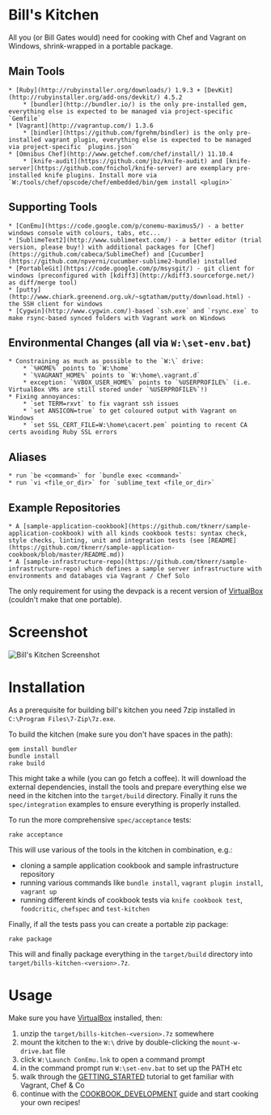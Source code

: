 
# Bill's Kitchen

All you (or Bill Gates would) need for cooking with Chef and Vagrant on Windows, shrink-wrapped in a portable package.


## Main Tools

	* [Ruby](http://rubyinstaller.org/downloads/) 1.9.3 + [DevKit](http://rubyinstaller.org/add-ons/devkit/) 4.5.2
		* [bundler](http://bundler.io/) is the only pre-installed gem, everything else is expected to be managed via project-specific `Gemfile`
 	* [Vagrant](http://vagrantup.com/) 1.3.6
 		* [bindler](https://github.com/fgrehm/bindler) is the only pre-installed vagrant plugin, everything else is expected to be managed via project-specific `plugins.json`
 	* [Omnibus Chef](http://www.getchef.com/chef/install/) 11.10.4
 		* [knife-audit](https://github.com/jbz/knife-audit) and [knife-server](https://github.com/fnichol/knife-server) are exemplary pre-installed knife plugins. Install more via `W:/tools/chef/opscode/chef/embedded/bin/gem install <plugin>`

## Supporting Tools

 	* [ConEmu](https://code.google.com/p/conemu-maximus5/) - a better windows console with colours, tabs, etc...
 	* [SublimeText2](http://www.sublimetext.com/) - a better editor (trial version, please buy!) with additional packages for [Chef](https://github.com/cabeca/SublimeChef) and [Cucumber](https://github.com/npverni/cucumber-sublime2-bundle) installed
 	* [PortableGit](https://code.google.com/p/msysgit/) - git client for windows (preconfigured with [kdiff3](http://kdiff3.sourceforge.net/) as diff/merge tool)
 	* [putty](http://www.chiark.greenend.org.uk/~sgtatham/putty/download.html) - the SSH client for windows
 	* [Cygwin](http://www.cygwin.com/)-based `ssh.exe` and `rsync.exe` to make rsync-based synced folders with Vagrant work on Windows

## Environmental Changes (all via `W:\set-env.bat`)

 	* Constraining as much as possible to the `W:\` drive:
 		* `%HOME%` points to `W:\home`
 		* `%VAGRANT_HOME%` points to `W:\home\.vagrant.d`
 		* exception: `%VBOX_USER_HOME%` points to `%USERPROFILE%` (i.e. VirtualBox VMs are still stored under `%USERPROFILE%`!)
 	* Fixing annoyances:
 		* `set TERM=rxvt` to fix vagrant ssh issues
 		* `set ANSICON=true` to get coloured output with Vagrant on Windows
 		* `set SSL_CERT_FILE=W:\home\cacert.pem` pointing to recent CA certs avoiding Ruby SSL errors

## Aliases

 	* run `be <command>` for `bundle exec <command>`
 	* run `vi <file_or_dir>` for `sublime_text <file_or_dir>` 

## Example Repositories

 	* A [sample-application-cookbook](https://github.com/tknerr/sample-application-cookbook) with all kinds cookbook tests: syntax check, style checks, linting, unit and integration tests (see [README](https://github.com/tknerr/sample-application-cookbook/blob/master/README.md))
 	* A [sample-infrastructure-repo](https://github.com/tknerr/sample-infrastructure-repo) which defines a sample server infrastructure with environments and databages via Vagrant / Chef Solo

The only requirement for using the devpack is a recent version of [VirtualBox](https://www.virtualbox.org/wiki/Downloads) (couldn't make that one portable).


# Screenshot

![Bill's Kitchen Screenshot](https://raw.github.com/tknerr/bills-kitchen/master/doc/bills_kitchen_screenshot.png) 


# Installation

As a prerequisite for building bill's kitchen you need 7zip installed in `C:\Program Files\7-Zip\7z.exe`.

To build the kitchen (make sure you don't have spaces in the path):
```
gem install bundler
bundle install
rake build
```

This might take a while (you can go fetch a coffee). It will download the external dependencies, install the tools and prepare everything else we need in the kitchen into the `target/build` directory. Finally it runs the `spec/integration` examples to ensure everything is properly installed.

To run the more comprehensive `spec/acceptance` tests:
```
rake acceptance
```

This will use various of the tools in the kitchen in combination, e.g.:

* cloning a sample application cookbook and sample infrastructure repository
* running various commands like `bundle install`, `vagrant plugin install`, `vagrant up`
* running different kinds of cookbook tests via `knife cookbook test`, `foodcritic`, `chefspec` and `test-kitchen`

Finally, if all the tests pass you can create a portable zip package:
```
rake package
```

This will and finally package everything in the `target/build` directory into `target/bills-kitchen-<version>.7z`.


# Usage

Make sure you have  [VirtualBox](https://www.virtualbox.org/wiki/Downloads) installed, then:

1. unzip the `target/bills-kitchen-<version>.7z` somewhere
2. mount the kitchen to the `W:\` drive by double-clicking the `mount-w-drive.bat` file
3. click `W:\Launch ConEmu.lnk` to open a command prompt
4. in the command prompt run `W:\set-env.bat` to set up the PATH etc 
5. walk through the [GETTING_STARTED](file://W:/_GETTING_STARTED.html) tutorial to get familiar with Vagrant, Chef & Co
6. continue with the [COOKBOOK_DEVELOPMENT](file://W:/_COOKBOOK_DEVELOPMENT.html) guide and start cooking your own recipes!
